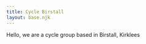 ```yaml
---
title: Cycle Birstall
layout: base.njk
---
```


Hello, we are a cycle group based in Birstall, Kirklees
